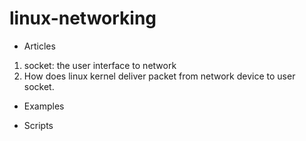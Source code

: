# **linux-networking**
* Articles
 1. socket: the user interface to network
 2. How does linux kernel deliver packet from network device to user socket. 

* Examples

* Scripts


